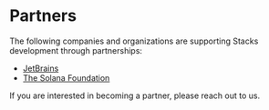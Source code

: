 # Partners

The following companies and organizations are supporting Stacks development through partnerships:

- [JetBrains](https://www.jetbrains.com/)
- [The Solana Foundation](https://solana.com/)

If you are interested in becoming a partner, please reach out to us.
